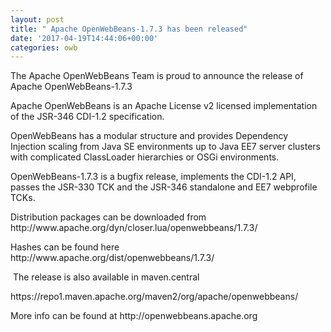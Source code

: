 ```yaml
---
layout: post
title: " Apache OpenWebBeans-1.7.3 has been released"
date: '2017-04-19T14:44:06+00:00'
categories: owb
---
```

<p>The Apache OpenWebBeans Team is proud to announce the release of Apache OpenWebBeans-1.7.3
</p> 
  <p>Apache OpenWebBeans is an Apache License v2 licensed implementation of the JSR-346 CDI-1.2 specification.

OpenWebBeans has a modular structure and provides Dependency Injection scaling from Java SE environments up to Java EE7 server clusters with complicated ClassLoader hierarchies or OSGi environments.
</p> 
  <p>OpenWebBeans-1.7.3 is a bugfix release, implements the CDI-1.2 API, passes the JSR-330 TCK and the JSR-346 standalone and EE7 webprofile TCKs.


</p> 
  <p>Distribution packages can be downloaded from
http://www.apache.org/dyn/closer.lua/openwebbeans/1.7.3/

</p> 
  <p>Hashes can be found here
http://www.apache.org/dist/openwebbeans/1.7.3/

</p> 
  <p>&nbsp;The release is also available in maven.central
</p> 
  <p>https://repo1.maven.apache.org/maven2/org/apache/openwebbeans/

</p> 
  <p> </p> 
  <p>More info can be found at http://openwebbeans.apache.org 
</p>
